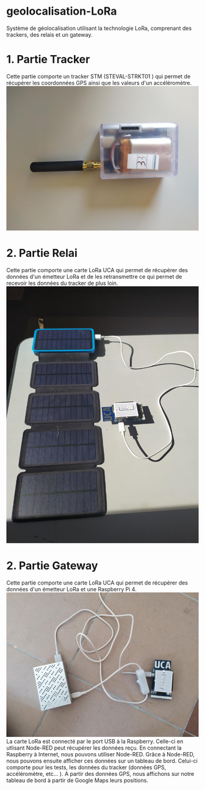 # geolocalisation-LoRa
Système de géolocalisation utilisant la technologie LoRa, comprenant des trackers, des relais et un gateway.
# 1. Partie Tracker

Cette partie comporte un tracker STM (STEVAL-STRKT01 ) qui permet de récupérer les coordonnées GPS ainsi que les valeurs d'un accéléromètre.
![alt tag](https://github.com/diegopanepo/geolocalisation-LoRa/blob/master/Images/tracker.jpg)
# 2. Partie Relai

Cette partie comporte une carte LoRa UCA qui permet de récupérer des données d'un émetteur LoRa et de les retransmettre ce qui permet de recevoir les données du tracker de plus loin.
![alt tag](https://github.com/diegopanepo/geolocalisation-LoRa/blob/master/Images/relay.jpg)
# 2. Partie Gateway

Cette partie comporte une carte LoRa UCA qui permet de récupérer des données d'un émetteur LoRa et une Raspberry Pi 4.
![alt tag](https://github.com/diegopanepo/geolocalisation-LoRa/blob/master/Images/gateway.jpg)
La carte LoRa est connecté par le port USB à la Raspberry. Celle-ci en utlisant Node-RED peut récupérer les données reçu.
En connectant la Raspberry à Internet, nous pouvons utiliser Node-RED.
Grâce à Node-RED, nous pouvons ensuite afficher ces données sur un tableau de bord.
Celui-ci comporte pour les tests, les données du tracker (données GPS, accéléromètre, etc... ).
A partir des données GPS, nous affichons sur notre tableau de bord à partir de Google Maps leurs positions.
